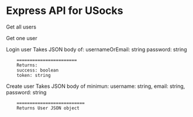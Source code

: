 # Express API for USocks

Get all users

Get one user

Login user
        Takes JSON body of:
        usernameOrEmail: string
        password: string
        
        =======================
        Returns:
        success: boolean
        token: string
        
Create user
        Takes JSON body of minimun:
        username: string,
        email: string,
        password: string
        
        ==========================
        Returns User JSON object
